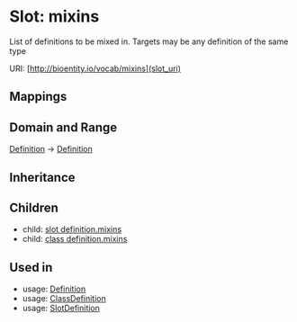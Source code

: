 # Slot: mixins


List of definitions to be mixed in. Targets may be any definition of the same type

URI: [http://bioentity.io/vocab/mixins](slot_uri)
## Mappings

## Domain and Range

[Definition](Definition.md) -> [Definition](Definition.md)
## Inheritance

## Children

 *  child: [slot definition.mixins](slot_definition_mixins.md)
 *  child: [class definition.mixins](class_definition_mixins.md)
## Used in

 *  usage: [Definition](Definition.md)
 *  usage: [ClassDefinition](ClassDefinition.md)
 *  usage: [SlotDefinition](SlotDefinition.md)
